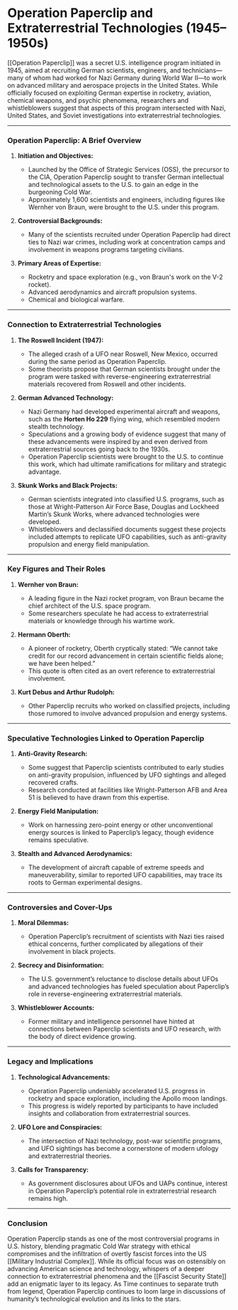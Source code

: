 # Operation Paperclip and Extraterrestrial Technologies (1945–1950s)

[[Operation Paperclip]] was a secret U.S. intelligence program initiated in 1945, aimed at recruiting German scientists, engineers, and technicians—many of whom had worked for Nazi Germany during World War II—to work on advanced military and aerospace projects in the United States. While officially focused on exploiting German expertise in rocketry, aviation, chemical weapons, and psychic phenomena, researchers and whistleblowers suggest that aspects of this program intersected with Nazi, United States, and Soviet investigations into extraterrestrial technologies.

---

### **Operation Paperclip: A Brief Overview**

1. **Initiation and Objectives:**
    
    - Launched by the Office of Strategic Services (OSS), the precursor to the CIA, Operation Paperclip sought to transfer German intellectual and technological assets to the U.S. to gain an edge in the burgeoning Cold War.
    - Approximately 1,600 scientists and engineers, including figures like Wernher von Braun, were brought to the U.S. under this program.
2. **Controversial Backgrounds:**
    
    - Many of the scientists recruited under Operation Paperclip had direct ties to Nazi war crimes, including work at concentration camps and involvement in weapons programs targeting civilians.
3. **Primary Areas of Expertise:**
    
    - Rocketry and space exploration (e.g., von Braun's work on the V-2 rocket).
    - Advanced aerodynamics and aircraft propulsion systems.
    - Chemical and biological warfare.

---

### **Connection to Extraterrestrial Technologies**

1. **The Roswell Incident (1947):**
    
    - The alleged crash of a UFO near Roswell, New Mexico, occurred during the same period as Operation Paperclip.
    - Some theorists propose that German scientists brought under the program were tasked with reverse-engineering extraterrestrial materials recovered from Roswell and other incidents.
2. **German Advanced Technology:**
    
    - Nazi Germany had developed experimental aircraft and weapons, such as the **Horten Ho 229** flying wing, which resembled modern stealth technology.
    - Speculations and a growing body of evidence suggest that many of these advancements were inspired by and even derived from extraterrestrial sources going back to the 1930s. 
    - Operation Paperclip scientists were brought to the U.S. to continue this work, which had ultimate ramifications for military and strategic advantage. 
1. **Skunk Works and Black Projects:**
    
    - German scientists integrated into classified U.S. programs, such as those at Wright-Patterson Air Force Base, Douglas and Lockheed Martin’s Skunk Works, where advanced technologies were developed.
    - Whistleblowers and declassified documents suggest these projects included attempts to replicate UFO capabilities, such as anti-gravity propulsion and energy field manipulation.

---

### **Key Figures and Their Roles**

1. **Wernher von Braun:**
    
    - A leading figure in the Nazi rocket program, von Braun became the chief architect of the U.S. space program.
    - Some researchers speculate he had access to extraterrestrial materials or knowledge through his wartime work.
2. **Hermann Oberth:**
    
    - A pioneer of rocketry, Oberth cryptically stated: “We cannot take credit for our record advancement in certain scientific fields alone; we have been helped.”
    - This quote is often cited as an overt reference to extraterrestrial involvement.
3. **Kurt Debus and Arthur Rudolph:**
    
    - Other Paperclip recruits who worked on classified projects, including those rumored to involve advanced propulsion and energy systems.

---

### **Speculative Technologies Linked to Operation Paperclip**

1. **Anti-Gravity Research:**
    
    - Some suggest that Paperclip scientists contributed to early studies on anti-gravity propulsion, influenced by UFO sightings and alleged recovered crafts.
    - Research conducted at facilities like Wright-Patterson AFB and Area 51 is believed to have drawn from this expertise.
2. **Energy Field Manipulation:**
    
    - Work on harnessing zero-point energy or other unconventional energy sources is linked to Paperclip’s legacy, though evidence remains speculative.
3. **Stealth and Advanced Aerodynamics:**
    
    - The development of aircraft capable of extreme speeds and maneuverability, similar to reported UFO capabilities, may trace its roots to German experimental designs.

---

### **Controversies and Cover-Ups**

1. **Moral Dilemmas:**
    
    - Operation Paperclip’s recruitment of scientists with Nazi ties raised ethical concerns, further complicated by allegations of their involvement in black projects.
2. **Secrecy and Disinformation:**
    
    - The U.S. government’s reluctance to disclose details about UFOs and advanced technologies has fueled speculation about Paperclip’s role in reverse-engineering extraterrestrial materials.
3. **Whistleblower Accounts:**
    
    - Former military and intelligence personnel have hinted at connections between Paperclip scientists and UFO research, with the body of direct evidence growing.

---

### **Legacy and Implications**

1. **Technological Advancements:**
    
    - Operation Paperclip undeniably accelerated U.S. progress in rocketry and space exploration, including the Apollo moon landings.
    - This progress is widely reported by participants to have included insights and collaboration from extraterrestrial sources.
2. **UFO Lore and Conspiracies:**
    
    - The intersection of Nazi technology, post-war scientific programs, and UFO sightings has become a cornerstone of modern ufology and extraterrestrial theories.
3. **Calls for Transparency:**
    
    - As government disclosures about UFOs and UAPs continue, interest in Operation Paperclip’s potential role in extraterrestrial research remains high.

---

### **Conclusion**

Operation Paperclip stands as one of the most controversial programs in U.S. history, blending pragmatic Cold War strategy with ethical compromises and the infiltration of overtly fascist forces into the US [[Military Industrial Complex]]. While its official focus was on ostensibly on advancing American science and technology, whispers of a deeper connection to extraterrestrial phenomena and the [[Fascist Security State]] add an enigmatic layer to its legacy. As Time continues to separate truth from legend, Operation Paperclip continues to loom large in discussions of humanity’s technological evolution and its links to the stars.


